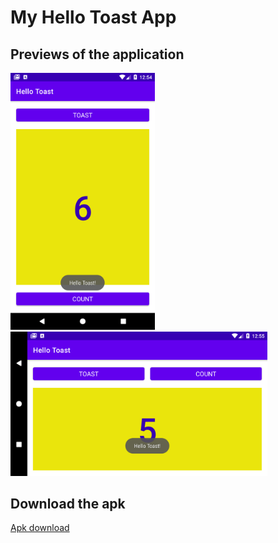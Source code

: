 # My Hello Toast App


## Previews of the application

<img title="" src="https://github.com/abhishek123-bit/CDN/blob/main/HelloToastApp/01.png?raw=true" alt="" width="231">
<img title="" src="https://github.com/abhishek123-bit/CDN/blob/main/HelloToastApp/02.png?raw=true" alt="" height="231">

## Download the apk

[Apk download](https://github.com/abhishek123-bit/Codelab/releases/download/0.0.4/app-debug.apk)